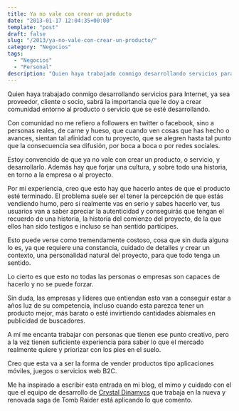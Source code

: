 ```yaml
---
title: Ya no vale con crear un producto
date: "2013-01-17 12:04:35+00:00"
template: "post"
draft: false
slug: "/2013/ya-no-vale-con-crear-un-producto/"
category: "Negocios"
tags:
  - "Negocios"
  - "Personal"
description: "Quien haya trabajado conmigo desarrollando servicios para Internet, ya sea proveedor, cliente o socio, sabrá la importancia que le doy a crear comunidad entorno al producto o servicio que se esté desarrollando."
---
```


Quien haya trabajado conmigo desarrollando servicios para Internet, ya sea proveedor, cliente o socio, sabrá la importancia que le doy a crear comunidad entorno al producto o servicio que se esté desarrollando.

Con comunidad no me refiero a followers en twitter o facebook, sino a personas reales, de carne y hueso, que cuando ven cosas que has hecho o avances, sientan tal afinidad con tu proyecto, que se alegren hasta tal punto que la consecuencia sea difusión, por boca a boca o por redes sociales.

Estoy convencido de que ya no vale con crear un producto, o servicio, y desarrollarlo. Además hay que forjar una cultura, y sobre todo una historia, en torno a la empresa o al proyecto.

Por mi experiencia, creo que esto hay que hacerlo antes de que el producto esté terminado. El problema suele ser el tener la percepción de que estás vendiendo humo, pero si realmente vas en serio y sabes hacerlo ver, tus usuarios van a saber apreciar la autenticidad y conseguirás que tengan el recuerdo de una historia, la historia del comienzo del proyecto, de la que ellos han sido testigos e incluso se han sentido partícipes.

Esto puede verse como tremendamente costoso, cosa que sin duda alguna lo es, ya que requiere una constancia, cuidado de detalles y crear un contexto, una personalidad natural del proyecto, para que todo tenga un sentido.

Lo cierto es que esto no todas las personas o empresas son capaces de hacerlo y no se puede forzar.

Sin duda, las empresas y líderes que entiendan esto van a conseguir estar a años luz de su competencia, incluso cuando esta parezca tener un producto mejor, más barato o esté invirtiendo cantidades abismales en publicidad de buscadores.

A mí me encanta trabajar con personas que tienen ese punto creativo, pero a la vez tienen suficiente experiencia para saber lo que el mercado realmente quiere y priorizar con los pies en el suelo.

Creo que esta va a ser la forma de vender productos tipo aplicaciones móviles, juegos o servicios web B2C.

Me ha inspirado a escribir esta entrada en mi blog, el mimo y cuidado con el que el equipo de desarrollo de [Crystal Dinamycs](http://crystald.com/) que trabaja en la nueva y renovada saga de Tomb Raider está aplicando lo que comento.


